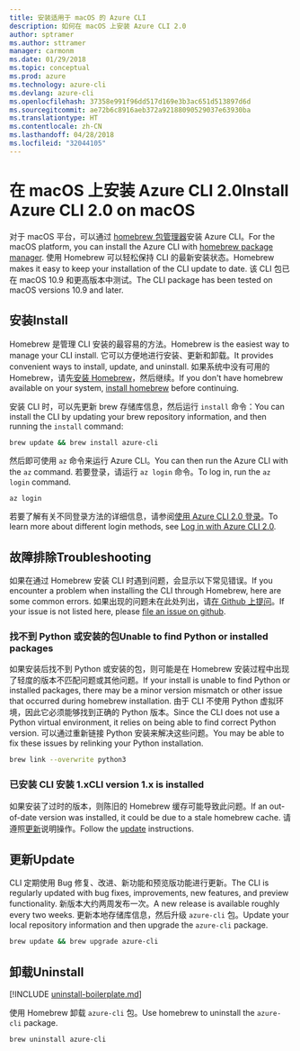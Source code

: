 ```yaml
---
title: 安装适用于 macOS 的 Azure CLI
description: 如何在 macOS 上安装 Azure CLI 2.0
author: sptramer
ms.author: sttramer
manager: carmonm
ms.date: 01/29/2018
ms.topic: conceptual
ms.prod: azure
ms.technology: azure-cli
ms.devlang: azure-cli
ms.openlocfilehash: 37358e991f96dd517d169e3b3ac651d513897d6d
ms.sourcegitcommit: ae72b6c8916aeb372a92188090529037e63930ba
ms.translationtype: HT
ms.contentlocale: zh-CN
ms.lasthandoff: 04/28/2018
ms.locfileid: "32044105"
---
```

# <a name="install-azure-cli-20-on-macos"></a><span data-ttu-id="b1d72-103">在 macOS 上安装 Azure CLI 2.0</span><span class="sxs-lookup"><span data-stu-id="b1d72-103">Install Azure CLI 2.0 on macOS</span></span>

<span data-ttu-id="b1d72-104">对于 macOS 平台，可以通过 [homebrew 包管理器](http://brew.sh)安装 Azure CLI。</span><span class="sxs-lookup"><span data-stu-id="b1d72-104">For the macOS platform, you can install the Azure CLI with [homebrew package manager](http://brew.sh).</span></span> <span data-ttu-id="b1d72-105">使用 Homebrew 可以轻松保持 CLI 的最新安装状态。</span><span class="sxs-lookup"><span data-stu-id="b1d72-105">Homebrew makes it easy to keep your installation of the CLI update to date.</span></span> <span data-ttu-id="b1d72-106">该 CLI 包已在 macOS 10.9 和更高版本中测试。</span><span class="sxs-lookup"><span data-stu-id="b1d72-106">The CLI package has been tested on macOS versions 10.9 and later.</span></span>

## <a name="install"></a><span data-ttu-id="b1d72-107">安装</span><span class="sxs-lookup"><span data-stu-id="b1d72-107">Install</span></span>

<span data-ttu-id="b1d72-108">Homebrew 是管理 CLI 安装的最容易的方法。</span><span class="sxs-lookup"><span data-stu-id="b1d72-108">Homebrew is the easiest way to manage your CLI install.</span></span> <span data-ttu-id="b1d72-109">它可以方便地进行安装、更新和卸载。</span><span class="sxs-lookup"><span data-stu-id="b1d72-109">It provides convenient ways to install, update, and uninstall.</span></span>
<span data-ttu-id="b1d72-110">如果系统中没有可用的 Homebrew，请先[安装 Homebrew](https://docs.brew.sh/Installation.html)，然后继续。</span><span class="sxs-lookup"><span data-stu-id="b1d72-110">If you don't have homebrew available on your system, [install homebrew](https://docs.brew.sh/Installation.html) before continuing.</span></span>

<span data-ttu-id="b1d72-111">安装 CLI 时，可以先更新 brew 存储库信息，然后运行 `install` 命令：</span><span class="sxs-lookup"><span data-stu-id="b1d72-111">You can install the CLI by updating your brew repository information, and then running the `install` command:</span></span>

```bash
brew update && brew install azure-cli
```

<span data-ttu-id="b1d72-112">然后即可使用 `az` 命令来运行 Azure CLI。</span><span class="sxs-lookup"><span data-stu-id="b1d72-112">You can then run the Azure CLI with the `az` command.</span></span> <span data-ttu-id="b1d72-113">若要登录，请运行 `az login` 命令。</span><span class="sxs-lookup"><span data-stu-id="b1d72-113">To log in, run the `az login` command.</span></span>

```azurecli
az login
```

<span data-ttu-id="b1d72-114">若要了解有关不同登录方法的详细信息，请参阅[使用 Azure CLI 2.0 登录](authenticate-azure-cli.md)。</span><span class="sxs-lookup"><span data-stu-id="b1d72-114">To learn more about different login methods, see [Log in with Azure CLI 2.0](authenticate-azure-cli.md).</span></span>

## <a name="troubleshooting"></a><span data-ttu-id="b1d72-115">故障排除</span><span class="sxs-lookup"><span data-stu-id="b1d72-115">Troubleshooting</span></span>

<span data-ttu-id="b1d72-116">如果在通过 Homebrew 安装 CLI 时遇到问题，会显示以下常见错误。</span><span class="sxs-lookup"><span data-stu-id="b1d72-116">If you encounter a problem when installing the CLI through Homebrew, here are some common errors.</span></span> <span data-ttu-id="b1d72-117">如果出现的问题未在此处列出，请[在 Github 上提问](https://github.com/Azure/azure-cli/issues)。</span><span class="sxs-lookup"><span data-stu-id="b1d72-117">If your issue is not listed here, please [file an issue on github](https://github.com/Azure/azure-cli/issues).</span></span>

### <a name="unable-to-find-python-or-installed-packages"></a><span data-ttu-id="b1d72-118">找不到 Python 或安装的包</span><span class="sxs-lookup"><span data-stu-id="b1d72-118">Unable to find Python or installed packages</span></span>

<span data-ttu-id="b1d72-119">如果安装后找不到 Python 或安装的包，则可能是在 Homebrew 安装过程中出现了轻度的版本不匹配问题或其他问题。</span><span class="sxs-lookup"><span data-stu-id="b1d72-119">If your install is unable to find Python or installed packages, there may be a minor version mismatch or other issue that occurred during homebrew installation.</span></span> <span data-ttu-id="b1d72-120">由于 CLI 不使用 Python 虚拟环境，因此它必须能够找到正确的 Python 版本。</span><span class="sxs-lookup"><span data-stu-id="b1d72-120">Since the CLI does not use a Python virtual environment, it relies on being able to find correct Python version.</span></span> <span data-ttu-id="b1d72-121">可以通过重新链接 Python 安装来解决这些问题。</span><span class="sxs-lookup"><span data-stu-id="b1d72-121">You may be able to fix these issues by relinking your Python installation.</span></span>

```bash
brew link --overwrite python3
```

### <a name="cli-version-1x-is-installed"></a><span data-ttu-id="b1d72-122">已安装 CLI 安装 1.x</span><span class="sxs-lookup"><span data-stu-id="b1d72-122">CLI version 1.x is installed</span></span>

<span data-ttu-id="b1d72-123">如果安装了过时的版本，则陈旧的 Homebrew 缓存可能导致此问题。</span><span class="sxs-lookup"><span data-stu-id="b1d72-123">If an out-of-date version was installed, it could be due to a stale homebrew cache.</span></span> <span data-ttu-id="b1d72-124">请遵照[更新](#Update)说明操作。</span><span class="sxs-lookup"><span data-stu-id="b1d72-124">Follow the [update](#Update) instructions.</span></span>

## <a name="update"></a><span data-ttu-id="b1d72-125">更新</span><span class="sxs-lookup"><span data-stu-id="b1d72-125">Update</span></span>

<span data-ttu-id="b1d72-126">CLI 定期使用 Bug 修复、改进、新功能和预览版功能进行更新。</span><span class="sxs-lookup"><span data-stu-id="b1d72-126">The CLI is regularly updated with bug fixes, improvements, new features, and preview functionality.</span></span> <span data-ttu-id="b1d72-127">新版本大约两周发布一次。</span><span class="sxs-lookup"><span data-stu-id="b1d72-127">A new release is available roughly every two weeks.</span></span> <span data-ttu-id="b1d72-128">更新本地存储库信息，然后升级 `azure-cli` 包。</span><span class="sxs-lookup"><span data-stu-id="b1d72-128">Update your local repository information and then upgrade the `azure-cli` package.</span></span>

```bash
brew update && brew upgrade azure-cli
```

## <a name="uninstall"></a><span data-ttu-id="b1d72-129">卸载</span><span class="sxs-lookup"><span data-stu-id="b1d72-129">Uninstall</span></span>

[!INCLUDE [uninstall-boilerplate.md](includes/uninstall-boilerplate.md)]

<span data-ttu-id="b1d72-130">使用 Homebrew 卸载 `azure-cli` 包。</span><span class="sxs-lookup"><span data-stu-id="b1d72-130">Use homebrew to uninstall the `azure-cli` package.</span></span>

```bash
brew uninstall azure-cli
```
